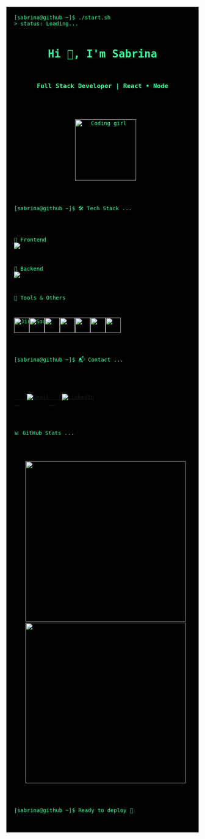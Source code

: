 


<pre style="background:#000; color:#33FF99; padding:20px; font-family:monospace; font-size:14px;">
[sabrina@github ~]$ ./start.sh
> status: Loading...

<h1 align="center">Hi 👋, I'm Sabrina</h1>
<h3 align="center">Full Stack Developer | React • Node</h3>

<p align="center">
  <img src="https://media.giphy.com/media/AXtFMwP1ZvjZSBtmGk/giphy.gif" width="160" alt="Coding girl" />
</p>

<pre>
[sabrina@github ~]$ 🛠️ Tech Stack ...
</pre>

🎨 Frontend
<img src="https://skillicons.dev/icons?i=react,nextjs,redux,javascript,typescript,html,css,sass" />

🧠 Backend
<img src="https://skillicons.dev/icons?i=nodejs,express,postgres,mongodb,prisma,sequelize" />

🧰 Tools & Others
<p style="display: flex; align-items: center; flex-wrap: wrap;">
  <img src="https://cdn.jsdelivr.net/gh/devicons/devicon/icons/jira/jira-original.svg" height="40" alt="Jira" />
  <img src="https://cdn.jsdelivr.net/gh/devicons/devicon/icons/sourcetree/sourcetree-original.svg" height="40" alt="Sourcetree" />
  <img src="https://skillicons.dev/icons?i=git" height="40" />
  <img src="https://skillicons.dev/icons?i=github" height="40" />
  <img src="https://skillicons.dev/icons?i=postman" height="40" />
  <img src="https://skillicons.dev/icons?i=figma" height="40" />
  <img src="https://skillicons.dev/icons?i=ubuntu" height="40" />
</p>


<pre>
[sabrina@github ~]$ 📬 Contact ...
</pre>
<p style="display: flex; align-items: center; flex-wrap: wrap;">
  <a href="mailto:sabrinademetrio96@gmail.com">
    <img src="https://skillicons.dev/icons?i=gmail" alt="Gmail" />
  </a>
  <a href="https://www.linkedin.com/in/sabrina-demetrio/">
    <img src="https://skillicons.dev/icons?i=linkedin" alt="LinkedIn" />
  </a>
</p>

📊 GitHub Stats ...

<p align="center">
  <img src="https://github-readme-stats.vercel.app/api?username=SabriBere&show_icons=true&theme=radical&include_all_commits=true&count_private=true" width="420"/>
  <img src="https://github-readme-stats.vercel.app/api/top-langs/?username=SabriBere&layout=compact&theme=radical" width="420"/>
</p>

[sabrina@github ~]$ Ready to deploy 🚀

</pre>

